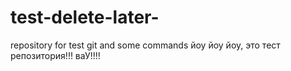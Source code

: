 # test-delete-later-
repository for test git and some commands
йоу йоу йоу, это тест репозитория!!! ваУ!!!!
